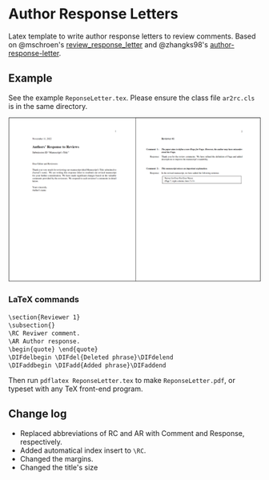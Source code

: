 # Author Response Letters
Latex template to write author response letters to review comments. Based on @mschroen's [review_response_letter](https://github.com/mschroen/review_response_letter) and @zhangks98's [author-response-letter](https://github.com/zhangks98/author-response-letter). 


## Example
See the example `ReponseLetter.tex`. Please ensure the class file `ar2rc.cls` is in the same directory.

<img alt="Screenshot of the output PDF of Simple Response letter" src="./eg.png" style="max-width: 100%" />


### LaTeX commands
```  
\section{Reviewer 1}
\subsection{}
\RC Reviwer comment.
\AR Author response.
\begin{quote} \end{quote}
\DIFdelbegin \DIFdel{Deleted phrase}\DIFdelend
\DIFaddbegin \DIFadd{Added phrase}\DIFaddend
```

Then run `pdflatex ReponseLetter.tex` to make `ReponseLetter.pdf`, or typeset with any TeX front-end program.



## Change log

- Replaced abbreviations of RC and AR with Comment and Response, respectively.
- Added automatical index insert to `\RC`.
- Changed the margins.
- Changed the title's size

